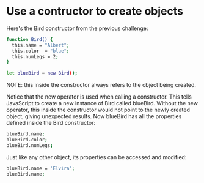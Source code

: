 # Use a contructor to create objects

Here's the Bird constructor from the previous challenge:

```sh
function Bird() {
  this.name = "Albert";
  this.color  = "blue";
  this.numLegs = 2;
}

let blueBird = new Bird();
```
NOTE: this inside the constructor always refers to the object being created.

Notice that the new operator is used when calling a constructor. This tells JavaScript to create a new instance of Bird called blueBird. Without the new operator, this inside the constructor would not point to the newly created object, giving unexpected results. Now blueBird has all the properties defined inside the Bird constructor:

```sh
blueBird.name;
blueBird.color;
blueBird.numLegs;
```
Just like any other object, its properties can be accessed and modified:

```sh
blueBird.name = 'Elvira';
blueBird.name;
```
